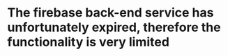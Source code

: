 # The firebase back-end service has unfortunately expired, therefore the functionality is very limited
